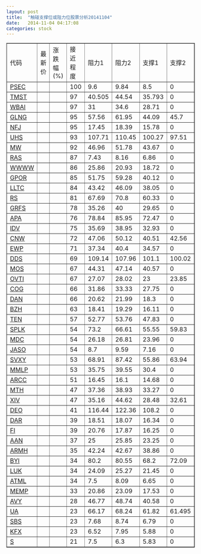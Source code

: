 ```yaml
---
layout: post
title:  "触碰支撑位或阻力位股票分析20141104"
date:   2014-11-04 04:17:08
categories: stock
---
```

<script type="text/javascript">
var stockList = []
stockList.push('gb_psec');
stockList.push('gb_tmst');
stockList.push('gb_wbai');
stockList.push('gb_glng');
stockList.push('gb_nfj');
stockList.push('gb_uhs');
stockList.push('gb_mw');
stockList.push('gb_ras');
stockList.push('gb_wwww');
stockList.push('gb_gpor');
stockList.push('gb_lltc');
stockList.push('gb_rs');
stockList.push('gb_grfs');
stockList.push('gb_apa');
stockList.push('gb_idv');
stockList.push('gb_cnw');
stockList.push('gb_ewp');
stockList.push('gb_dds');
stockList.push('gb_mos');
stockList.push('gb_ovti');
stockList.push('gb_cog');
stockList.push('gb_dan');
stockList.push('gb_bzh');
stockList.push('gb_ten');
stockList.push('gb_splk');
stockList.push('gb_mdc');
stockList.push('gb_jaso');
stockList.push('gb_svxy');
stockList.push('gb_mmlp');
stockList.push('gb_arcc');
stockList.push('gb_mth');
stockList.push('gb_xiv');
stockList.push('gb_deo');
stockList.push('gb_dar');
stockList.push('gb_fi');
stockList.push('gb_aan');
stockList.push('gb_armh');
stockList.push('gb_byi');
stockList.push('gb_luk');
stockList.push('gb_atml');
stockList.push('gb_memp');
stockList.push('gb_avy');
stockList.push('gb_ua');
stockList.push('gb_sbs');
stockList.push('gb_kfx');
stockList.push('gb_s');
</script>
<table border="1">
 <tr>
 <td>代码</td>
 <td>最新价</td>
 <td>涨跌幅(%)</td>
 <td>接近程度</td>
 <td>阻力1</td>
 <td>阻力2</td>
 <td>支撑1</td>
 <td>支撑2</td>
</tr>
  <tr id="psec" class="red">
  <td><a href="http://stock.finance.sina.com.cn/usstock/quotes/PSEC.html" target="_blank">PSEC</a></td><td></td><td></td><td>100</td><td>9.6</td><td>9.84</td><td>8.5</td><td>0</td></tr>
  <tr id="tmst" class="red">
  <td><a href="http://stock.finance.sina.com.cn/usstock/quotes/TMST.html" target="_blank">TMST</a></td><td></td><td></td><td>97</td><td>40.505</td><td>44.54</td><td>35.793</td><td>0</td></tr>
  <tr id="wbai" class="red">
  <td><a href="http://stock.finance.sina.com.cn/usstock/quotes/WBAI.html" target="_blank">WBAI</a></td><td></td><td></td><td>97</td><td>31</td><td>34.6</td><td>28.71</td><td>0</td></tr>
  <tr id="glng" class="red">
  <td><a href="http://stock.finance.sina.com.cn/usstock/quotes/GLNG.html" target="_blank">GLNG</a></td><td></td><td></td><td>95</td><td>57.56</td><td>61.95</td><td>44.09</td><td>45.7</td></tr>
  <tr id="nfj" class="red">
  <td><a href="http://stock.finance.sina.com.cn/usstock/quotes/NFJ.html" target="_blank">NFJ</a></td><td></td><td></td><td>95</td><td>17.45</td><td>18.39</td><td>15.78</td><td>0</td></tr>
  <tr id="uhs" class="red">
  <td><a href="http://stock.finance.sina.com.cn/usstock/quotes/UHS.html" target="_blank">UHS</a></td><td></td><td></td><td>93</td><td>107.71</td><td>110.45</td><td>100.27</td><td>97.51</td></tr>
  <tr id="mw" class="red">
  <td><a href="http://stock.finance.sina.com.cn/usstock/quotes/MW.html" target="_blank">MW</a></td><td></td><td></td><td>92</td><td>46.96</td><td>51.78</td><td>43.67</td><td>0</td></tr>
  <tr id="ras" class="red">
  <td><a href="http://stock.finance.sina.com.cn/usstock/quotes/RAS.html" target="_blank">RAS</a></td><td></td><td></td><td>87</td><td>7.43</td><td>8.16</td><td>6.86</td><td>0</td></tr>
  <tr id="wwww" class="red">
  <td><a href="http://stock.finance.sina.com.cn/usstock/quotes/WWWW.html" target="_blank">WWWW</a></td><td></td><td></td><td>86</td><td>25.86</td><td>20.93</td><td>18.72</td><td>0</td></tr>
  <tr id="gpor" class="red">
  <td><a href="http://stock.finance.sina.com.cn/usstock/quotes/GPOR.html" target="_blank">GPOR</a></td><td></td><td></td><td>85</td><td>51.75</td><td>59.28</td><td>40.12</td><td>0</td></tr>
  <tr id="lltc" class="red">
  <td><a href="http://stock.finance.sina.com.cn/usstock/quotes/LLTC.html" target="_blank">LLTC</a></td><td></td><td></td><td>84</td><td>43.42</td><td>46.09</td><td>38.05</td><td>0</td></tr>
  <tr id="rs" class="red">
  <td><a href="http://stock.finance.sina.com.cn/usstock/quotes/RS.html" target="_blank">RS</a></td><td></td><td></td><td>81</td><td>67.69</td><td>70.8</td><td>60.33</td><td>0</td></tr>
  <tr id="grfs" class="red">
  <td><a href="http://stock.finance.sina.com.cn/usstock/quotes/GRFS.html" target="_blank">GRFS</a></td><td></td><td></td><td>78</td><td>35.26</td><td>40</td><td>29.65</td><td>0</td></tr>
  <tr id="apa" class="red">
  <td><a href="http://stock.finance.sina.com.cn/usstock/quotes/APA.html" target="_blank">APA</a></td><td></td><td></td><td>76</td><td>78.84</td><td>85.95</td><td>72.47</td><td>0</td></tr>
  <tr id="idv" class="red">
  <td><a href="http://stock.finance.sina.com.cn/usstock/quotes/IDV.html" target="_blank">IDV</a></td><td></td><td></td><td>75</td><td>35.69</td><td>38.95</td><td>32.93</td><td>0</td></tr>
  <tr id="cnw" class="green">
  <td><a href="http://stock.finance.sina.com.cn/usstock/quotes/CNW.html" target="_blank">CNW</a></td><td></td><td></td><td>72</td><td>47.06</td><td>50.12</td><td>40.51</td><td>42.56</td></tr>
  <tr id="ewp" class="red">
  <td><a href="http://stock.finance.sina.com.cn/usstock/quotes/EWP.html" target="_blank">EWP</a></td><td></td><td></td><td>71</td><td>37.34</td><td>40.4</td><td>34.57</td><td>0</td></tr>
  <tr id="dds" class="green">
  <td><a href="http://stock.finance.sina.com.cn/usstock/quotes/DDS.html" target="_blank">DDS</a></td><td></td><td></td><td>69</td><td>109.14</td><td>107.96</td><td>101.1</td><td>100.02</td></tr>
  <tr id="mos" class="red">
  <td><a href="http://stock.finance.sina.com.cn/usstock/quotes/MOS.html" target="_blank">MOS</a></td><td></td><td></td><td>67</td><td>44.31</td><td>47.14</td><td>40.57</td><td>0</td></tr>
  <tr id="ovti" class="red">
  <td><a href="http://stock.finance.sina.com.cn/usstock/quotes/OVTI.html" target="_blank">OVTI</a></td><td></td><td></td><td>67</td><td>27.07</td><td>28.02</td><td>23</td><td>23.85</td></tr>
  <tr id="cog" class="red">
  <td><a href="http://stock.finance.sina.com.cn/usstock/quotes/COG.html" target="_blank">COG</a></td><td></td><td></td><td>66</td><td>31.86</td><td>33.33</td><td>27.75</td><td>0</td></tr>
  <tr id="dan" class="red">
  <td><a href="http://stock.finance.sina.com.cn/usstock/quotes/DAN.html" target="_blank">DAN</a></td><td></td><td></td><td>66</td><td>20.62</td><td>21.99</td><td>18.3</td><td>0</td></tr>
  <tr id="bzh" class="red">
  <td><a href="http://stock.finance.sina.com.cn/usstock/quotes/BZH.html" target="_blank">BZH</a></td><td></td><td></td><td>63</td><td>18.41</td><td>19.29</td><td>16.11</td><td>0</td></tr>
  <tr id="ten" class="red">
  <td><a href="http://stock.finance.sina.com.cn/usstock/quotes/TEN.html" target="_blank">TEN</a></td><td></td><td></td><td>57</td><td>52.77</td><td>53.76</td><td>47.83</td><td>0</td></tr>
  <tr id="splk" class="red">
  <td><a href="http://stock.finance.sina.com.cn/usstock/quotes/SPLK.html" target="_blank">SPLK</a></td><td></td><td></td><td>54</td><td>73.2</td><td>66.61</td><td>55.55</td><td>59.83</td></tr>
  <tr id="mdc" class="green">
  <td><a href="http://stock.finance.sina.com.cn/usstock/quotes/MDC.html" target="_blank">MDC</a></td><td></td><td></td><td>54</td><td>26.18</td><td>26.81</td><td>23.96</td><td>0</td></tr>
  <tr id="jaso" class="red">
  <td><a href="http://stock.finance.sina.com.cn/usstock/quotes/JASO.html" target="_blank">JASO</a></td><td></td><td></td><td>54</td><td>8.7</td><td>9.59</td><td>7.16</td><td>0</td></tr>
  <tr id="svxy" class="red">
  <td><a href="http://stock.finance.sina.com.cn/usstock/quotes/SVXY.html" target="_blank">SVXY</a></td><td></td><td></td><td>53</td><td>68.91</td><td>87.42</td><td>55.86</td><td>63.94</td></tr>
  <tr id="mmlp" class="red">
  <td><a href="http://stock.finance.sina.com.cn/usstock/quotes/MMLP.html" target="_blank">MMLP</a></td><td></td><td></td><td>53</td><td>35.75</td><td>39.55</td><td>30.4</td><td>0</td></tr>
  <tr id="arcc" class="red">
  <td><a href="http://stock.finance.sina.com.cn/usstock/quotes/ARCC.html" target="_blank">ARCC</a></td><td></td><td></td><td>51</td><td>16.45</td><td>16.1</td><td>14.68</td><td>0</td></tr>
  <tr id="mth" class="green">
  <td><a href="http://stock.finance.sina.com.cn/usstock/quotes/MTH.html" target="_blank">MTH</a></td><td></td><td></td><td>47</td><td>37.36</td><td>38.93</td><td>33.27</td><td>0</td></tr>
  <tr id="xiv" class="red">
  <td><a href="http://stock.finance.sina.com.cn/usstock/quotes/XIV.html" target="_blank">XIV</a></td><td></td><td></td><td>47</td><td>35.16</td><td>44.62</td><td>28.48</td><td>32.61</td></tr>
  <tr id="deo" class="red">
  <td><a href="http://stock.finance.sina.com.cn/usstock/quotes/DEO.html" target="_blank">DEO</a></td><td></td><td></td><td>41</td><td>116.44</td><td>122.36</td><td>108.2</td><td>0</td></tr>
  <tr id="dar" class="red">
  <td><a href="http://stock.finance.sina.com.cn/usstock/quotes/DAR.html" target="_blank">DAR</a></td><td></td><td></td><td>39</td><td>18.51</td><td>18.07</td><td>16.34</td><td>0</td></tr>
  <tr id="fi" class="red">
  <td><a href="http://stock.finance.sina.com.cn/usstock/quotes/FI.html" target="_blank">FI</a></td><td></td><td></td><td>39</td><td>20.76</td><td>17.87</td><td>16.25</td><td>0</td></tr>
  <tr id="aan" class="green">
  <td><a href="http://stock.finance.sina.com.cn/usstock/quotes/AAN.html" target="_blank">AAN</a></td><td></td><td></td><td>37</td><td>25</td><td>25.85</td><td>23.25</td><td>0</td></tr>
  <tr id="armh" class="green">
  <td><a href="http://stock.finance.sina.com.cn/usstock/quotes/ARMH.html" target="_blank">ARMH</a></td><td></td><td></td><td>35</td><td>42.24</td><td>42.67</td><td>38.86</td><td>0</td></tr>
  <tr id="byi" class="red">
  <td><a href="http://stock.finance.sina.com.cn/usstock/quotes/BYI.html" target="_blank">BYI</a></td><td></td><td></td><td>34</td><td>80.2</td><td>80.55</td><td>68.2</td><td>72.09</td></tr>
  <tr id="luk" class="red">
  <td><a href="http://stock.finance.sina.com.cn/usstock/quotes/LUK.html" target="_blank">LUK</a></td><td></td><td></td><td>34</td><td>24.09</td><td>25.27</td><td>21.45</td><td>0</td></tr>
  <tr id="atml" class="red">
  <td><a href="http://stock.finance.sina.com.cn/usstock/quotes/ATML.html" target="_blank">ATML</a></td><td></td><td></td><td>34</td><td>7.5</td><td>8.09</td><td>6.65</td><td>0</td></tr>
  <tr id="memp" class="red">
  <td><a href="http://stock.finance.sina.com.cn/usstock/quotes/MEMP.html" target="_blank">MEMP</a></td><td></td><td></td><td>33</td><td>20.86</td><td>23.09</td><td>17.53</td><td>0</td></tr>
  <tr id="avy" class="red">
  <td><a href="http://stock.finance.sina.com.cn/usstock/quotes/AVY.html" target="_blank">AVY</a></td><td></td><td></td><td>28</td><td>46.77</td><td>48.74</td><td>40.58</td><td>0</td></tr>
  <tr id="ua" class="red">
  <td><a href="http://stock.finance.sina.com.cn/usstock/quotes/UA.html" target="_blank">UA</a></td><td></td><td></td><td>23</td><td>66.17</td><td>68.24</td><td>61.82</td><td>61.495</td></tr>
  <tr id="sbs" class="red">
  <td><a href="http://stock.finance.sina.com.cn/usstock/quotes/SBS.html" target="_blank">SBS</a></td><td></td><td></td><td>23</td><td>7.68</td><td>8.74</td><td>6.79</td><td>0</td></tr>
  <tr id="kfx" class="red">
  <td><a href="http://stock.finance.sina.com.cn/usstock/quotes/KFX.html" target="_blank">KFX</a></td><td></td><td></td><td>23</td><td>6.52</td><td>7.95</td><td>5.88</td><td>0</td></tr>
  <tr id="s" class="red">
  <td><a href="http://stock.finance.sina.com.cn/usstock/quotes/S.html" target="_blank">S</a></td><td></td><td></td><td>21</td><td>7.5</td><td>6.3</td><td>5.83</td><td>0</td></tr>
</table>
